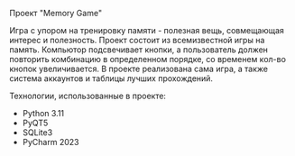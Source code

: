 Проект "Memory Game"

Игра с упором на тренировку памяти - полезная вещь, совмещающая интерес и полезность.
Проект состоит из всемизвестной игры на память. Компьютор подсвечивает кнопки, а пользователь должен
повторить комбинацию в определенном порядке, со временем кол-во кнопок 
увеличивается. В проекте реализована сама игра, а также система
аккаунтов и таблицы лучших прохождений.

Технологии, использованные в проекте:

- Python 3.11
- PyQT5
- SQLite3
- PyCharm 2023